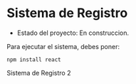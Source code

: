<h1> Sistema de Registro</h1>

- Estado del proyecto: En construccion.

Para ejecutar el sistema, debes poner: 

```npm install react```

Sistema de Registro 2
